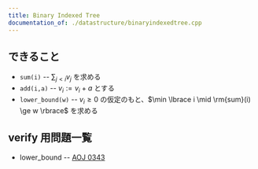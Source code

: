```yaml
---
title: Binary Indexed Tree
documentation_of: ./datastructure/binaryindexedtree.cpp
---
```


## できること
- `sum(i)`
-- $\sum_{j<i} v_j$ を求める
- `add(i,a)`
-- $v_i := v_i + a$ とする
- `lower_bound(w)`
-- $v_i \geq 0$ の仮定のもと、$\min \lbrace i \mid \rm{sum}(i) \ge w \rbrace$ を求める

## verify 用問題一覧
- lower_bound
-- [AOJ 0343](http://judge.u-aizu.ac.jp/onlinejudge/description.jsp?id=0343)
